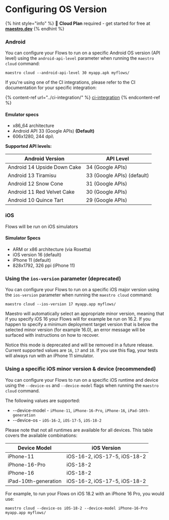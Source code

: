 # Configuring OS Version

{% hint style="info" %}
🚀 **Cloud Plan** required - get started for free at [**maestro.dev**](https://www.maestro.dev/)
{% endhint %}

### Android

You can configure your Flows to run on a specific Android OS version (API level) using the `android-api-level` parameter when running the `maestro cloud` command:

```
maestro cloud --android-api-level 30 myapp.apk myflows/
```

If you're using one of the CI integrations, please refer to the CI documentation for your specific integration:

{% content-ref url="../ci-integration/" %}
[ci-integration](../ci-integration/)
{% endcontent-ref %}

#### Emulator specs

* x86\_64 architecture
* Android API 33 (Google APIs) **(Default)**
* 606x1280, 244 dpi\


**Supported API levels:**

| Android Version             | API Level                  |
| --------------------------- | -------------------------- |
| Android 14 Upside Down Cake | 34 (Google APIs)           |
| Android 13 Tiramisu         | 33 (Google APIs) (default) |
| Android 12 Snow Cone        | 31 (Google APIs)           |
| Android 11 Red Velvet Cake  | 30 (Google APIs)           |
| Android 10 Quince Tart      | 29 (Google APIs)           |

### iOS

Flows will be run on iOS simulators&#x20;

#### Simulator Specs

* ARM or x86 architecture (via Rosetta)
* iOS version 16 (default)
* iPhone 11 (default)
* 828x1792, 326 ppi (iPhone 11)


### Using the `ios-version` parameter (deprecated)

You can configure your Flows to run on a specific iOS major version using the `ios-version` parameter when running the `maestro cloud` command:

```
maestro cloud --ios-version 17 myapp.app myflows/
```

Maestro will automatically select an appropriate minor version, meaning that if you specify iOS 16 your Flows will for example be run on 16.2. If you happen to specify a minimum deployment target version that is below the selected minor version (for example 16.0), an error message will be surfaced with instructions on how to recover.

Notice this mode is deprecated and will be removed in a future release. Current supported values are `16`, `17` and `18`. If you use this flag, your tests will always run with an iPhone 11 simulator.


### Using a specific iOS minor version & device (recommended)

You can configure your Flows to run on a specific iOS runtime and device using the `--device-os` and `--device-model` flags when running the `maestro cloud` command. 

The following values are supported:

* --device-model - `iPhone-11`, `iPhone-16-Pro`, `iPhone-16`, `iPad-10th-generation`
* --device-os - `iOS-16-2`, `iOS-17-5`, `iOS-18-2`

Please note that not all runtimes are available for all devices. This table covers the available combinations:

| Device Model | iOS Version | 
| ------------ | ----------- | 
| iPhone-11 | iOS-16-2, iOS-17-5, iOS-18-2 |
| iPhone-16-Pro | iOS-18-2 |
| iPhone-16 | iOS-18-2 |
| iPad-10th-generation | iOS-16-2, iOS-17-5, iOS-18-2 |


For example, to run your Flows on iOS 18.2 with an iPhone 16 Pro, you would use:

```
maestro cloud --device-os iOS-18-2 --device-model iPhone-16-Pro myapp.app myflows/
```

